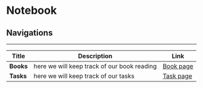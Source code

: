 # Notebook

## Navigations
---
|Title|Description|Link|
-----|------------|------
**Books**|here we will keep track of our book reading|[Book page](./Books)
**Tasks**| here we will keep track of our tasks| [Task page](./Tasks)
